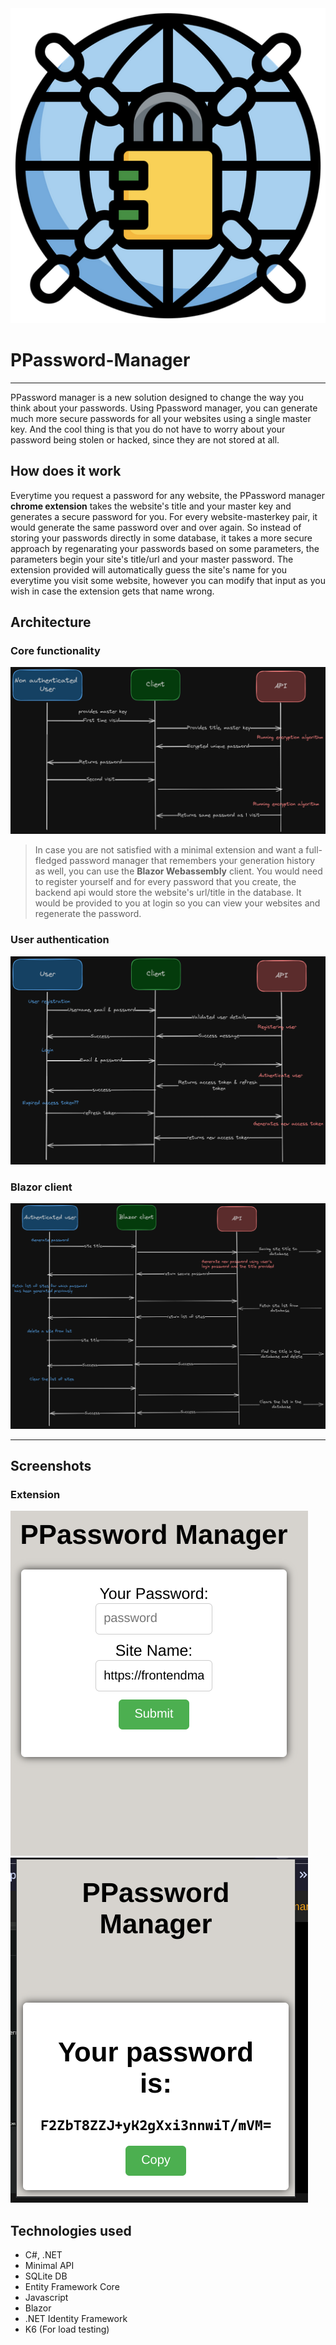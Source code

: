 <img src="public/icon_main.png" />

# PPassword-Manager
***
PPassword manager is a new solution designed to change the way you think about your passwords. Using Ppassword manager, you can generate much more secure passwords for all your websites using a single master key. And the cool thing is that you do not have to worry about your password being stolen or hacked, since they are not stored at all.
## How does it work
Everytime you request a password for any website, the PPassword manager **chrome extension** takes the website's title and your master key and generates a secure password for you. For every website-masterkey pair, it would generate the same password over and over again. So instead of storing your passwords directly in some database, it takes a more secure approach by regenarating your passwords based on some parameters, the parameters begin your site's title/url and your master password.
The extension provided will automatically guess the site's name for you everytime you visit some website, however you can modify that input as you wish in case the extension gets that name wrong.
## Architecture
### Core functionality
![1](public/core.png)
> In case you are not satisfied with a minimal extension and want a full-fledged password manager that remembers your generation history as well, you can use the **Blazor Webassembly** client. You would need to register yourself and for every password that you create, the backend api would store the website's url/title in the database. It would be provided to you at login so you can view your websites and regenerate the password.
### User authentication
![2](public/authentication.png)
### Blazor client
![3](public/auth_user.png)
***
## Screenshots
### Extension
<!-- ![Alt text](public/image1_ext.png) -->
![Alt text](public/main_ext.png)
![Alt text](public/main_gen.png)
<!-- ### Blazor client -->
## Technologies used
- C#, .NET
- Minimal API
- SQLite DB
- Entity Framework Core
- Javascript
- Blazor
- .NET Identity Framework
- K6 (For load testing)